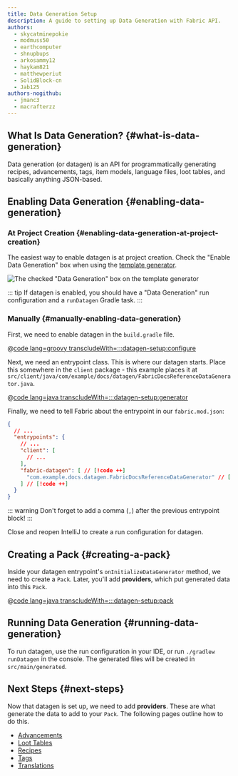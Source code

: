 ```yaml
---
title: Data Generation Setup
description: A guide to setting up Data Generation with Fabric API.
authors:
  - skycatminepokie
  - modmuss50
  - earthcomputer
  - shnupbups
  - arkosammy12
  - haykam821
  - matthewperiut
  - SolidBlock-cn
  - Jab125
authors-nogithub:
  - jmanc3
  - macrafterzz
---
```


## What Is Data Generation? {#what-is-data-generation}

Data generation (or datagen) is an API for programmatically generating recipes, advancements, tags, item models, language files, loot tables, and basically anything JSON-based.

## Enabling Data Generation {#enabling-data-generation}

### At Project Creation {#enabling-data-generation-at-project-creation}

The easiest way to enable datagen is at project creation. Check the "Enable Data Generation" box when using the [template generator](https://fabricmc.net/develop/template/).

![The checked "Data Generation" box on the template generator](/assets/develop/data-generation/data_generation_setup_01.png)

::: tip
If datagen is enabled, you should have a "Data Generation" run configuration and a `runDatagen` Gradle task.
:::

### Manually {#manually-enabling-data-generation}

First, we need to enable datagen in the `build.gradle` file.

@[code lang=groovy transcludeWith=:::datagen-setup:configure](@/reference/build.gradle)

Next, we need an entrypoint class. This is where our datagen starts. Place this somewhere in the `client` package - this example places it at `src/client/java/com/example/docs/datagen/FabricDocsReferenceDataGenerator.java`.

@[code lang=java transcludeWith=:::datagen-setup:generator](@/reference/latest/src/client/java/com/example/docs/datagen/FabricDocsReferenceDataGenerator.java)

Finally, we need to tell Fabric about the entrypoint in our `fabric.mod.json`:

```json
{
  // ...
  "entrypoints": {
    // ...
    "client": [
      // ...
    ],
    "fabric-datagen": [ // [!code ++]
      "com.example.docs.datagen.FabricDocsReferenceDataGenerator" // [!code ++]
    ] // [!code ++]
  }
}
```

::: warning
Don't forget to add a comma (`,`) after the previous entrypoint block!
:::

Close and reopen IntelliJ to create a run configuration for datagen.

## Creating a Pack {#creating-a-pack}

Inside your datagen entrypoint's `onInitializeDataGenerator` method, we need to create a `Pack`. Later, you'll add **providers**, which put generated data into this `Pack`.

@[code lang=java transcludeWith=:::datagen-setup:pack](@/reference/latest/src/client/java/com/example/docs/datagen/FabricDocsReferenceDataGenerator.java)

## Running Data Generation {#running-data-generation}

To run datagen, use the run configuration in your IDE, or run `./gradlew runDatagen` in the console. The generated files will be created in `src/main/generated`.

## Next Steps {#next-steps}

Now that datagen is set up, we need to add **providers**. These are what generate the data to add to your `Pack`. The following pages outline how to do this.

- [Advancements](./advancements)
- [Loot Tables](./loot-tables)
- [Recipes](./recipes)
- [Tags](./tags)
- [Translations](./translations)
